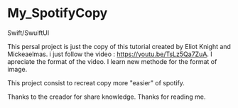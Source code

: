 # My_SpotifyCopy
Swift/SwuiftUI

This persal project is just the copy of this tutorial created by Eliot Knight and Mickeaelmas. i just follow the video : https://youtu.be/TsLz5Qa7ZuA.
I apreciate the format of the video. I learn new methode for the format of image.

This project consist to recreat copy more "easier" of spotify.

Thanks to the creador for share knowledge.
Thanks for reading me.
